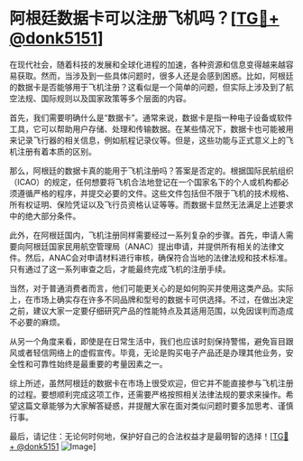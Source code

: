 # 阿根廷数据卡可以注册飞机吗？[[TG💪+ @donk5151](https://t.me/s/donk5151)]

在现代社会，随着科技的发展和全球化进程的加速，各种资源和信息变得越来越容易获取。然而，当涉及到一些具体问题时，很多人还是会感到困惑。比如，阿根廷的数据卡是否能够用于飞机注册？这看似是一个简单的问题，但实际上涉及到了航空法规、国际规则以及国家政策等多个层面的内容。

首先，我们需要明确什么是“数据卡”。通常来说，数据卡是指一种电子设备或软件工具，它可以帮助用户存储、处理和传输数据。在某些情况下，数据卡也可能被用来记录飞行器的相关信息，例如航程记录仪等。但是，这些功能与正式意义上的飞机注册有着本质的区别。

那么，阿根廷的数据卡真的能用于飞机注册吗？答案是否定的。根据国际民航组织（ICAO）的规定，任何想要将飞机合法地登记在一个国家名下的个人或机构都必须遵循严格的程序，并提交必要的文件。这些文件包括但不限于飞机的技术规格、所有权证明、保险凭证以及飞行员资格认证等等。而数据卡显然无法满足上述要求中的绝大部分条件。

此外，在阿根廷国内，飞机注册同样需要经过一系列复杂的步骤。首先，申请人需要向阿根廷国家民用航空管理局（ANAC）提出申请，并提供所有相关的法律文件。然后，ANAC会对申请材料进行审核，确保符合当地的法律法规和技术标准。只有通过了这一系列审查之后，才能最终完成飞机的注册手续。

当然，对于普通消费者而言，他们可能更关心的是如何购买并使用这类产品。实际上，在市场上确实存在许多不同品牌和型号的数据卡可供选择。不过，在做出决定之前，建议大家一定要仔细研究产品的性能特点及其适用范围，以免因误判而造成不必要的麻烦。

从另一个角度来看，即使是在日常生活中，我们也应该时刻保持警惕，避免盲目跟风或者轻信网络上的虚假宣传。毕竟，无论是购买电子产品还是办理其他业务，安全性和可靠性始终是最重要的考量因素之一。

综上所述，虽然阿根廷的数据卡在市场上很受欢迎，但它并不能直接参与飞机注册的过程。要想顺利完成这项工作，还需要严格按照相关法律法规的要求来操作。希望这篇文章能够为大家解答疑惑，并提醒大家在面对类似问题时要多加思考、谨慎行事。

最后，请记住：无论何时何地，保护好自己的合法权益才是最明智的选择！[[TG💪+ @donk5151](https://t.me/s/donk5151) ![Image](https://i.postimg.cc/rwNCRYN7/Snipaste-2025-04-30-17-27-05.png)]